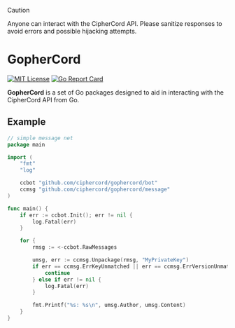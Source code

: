 > [!CAUTION]
> Anyone can interact with the CipherCord API. Please sanitize responses to avoid errors and possible hijacking attempts.

# GopherCord
[![MIT License](https://img.shields.io/badge/License-MIT-a10b31)](https://github.com/ciphercord/gophercord/blob/main/LICENSE)
[![Go Report Card](https://goreportcard.com/badge/github.com/ciphercord/gophercord)](https://goreportcard.com/report/github.com/ciphercord/gophercord)

**GopherCord** is a set of Go packages designed to aid in interacting with the CipherCord API from Go.

## Example
```go
// simple message net
package main

import (
	"fmt"
	"log"

	ccbot "github.com/ciphercord/gophercord/bot"
	ccmsg "github.com/ciphercord/gophercord/message"
)

func main() {
	if err := ccbot.Init(); err != nil {
		log.Fatal(err)
	}

	for {
		rmsg := <-ccbot.RawMessages

		umsg, err := ccmsg.Unpackage(rmsg, "MyPrivateKey")
		if err == ccmsg.ErrKeyUnmatched || err == ccmsg.ErrVersionUnmatched || err == ccmsg.ErrTypesUnmatched {
			continue
		} else if err != nil {
			log.Fatal(err)
		}

		fmt.Printf("%s: %s\n", umsg.Author, umsg.Content)
	}
}
```

